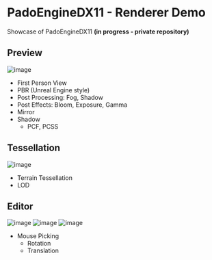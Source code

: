 # PadoEngineDX11 - Renderer Demo
Showcase of PadoEngineDX11 **(in progress - private repository)**

## Preview
![image](https://github.com/user-attachments/assets/3234fa80-2229-4d3b-932a-7a6a35791d56)

- First Person View
- PBR (Unreal Engine style)
- Post Processing: Fog, Shadow
- Post Effects: Bloom, Exposure, Gamma
- Mirror
- Shadow
  - PCF, PCSS

## Tessellation
![image](https://github.com/user-attachments/assets/a9a10c23-020c-4a9d-9586-a259597be64b)

- Terrain Tessellation
- LOD


## Editor
![image](https://github.com/user-attachments/assets/511a09af-d11c-490b-91ff-ef1b690220be)
![image](https://github.com/user-attachments/assets/454c117b-996c-4fb9-9d44-f5fdf9d769cf)
![image](https://github.com/user-attachments/assets/4837cfe3-53b6-49b5-b17d-47c361aeb7eb)


- Mouse Picking
  - Rotation
  - Translation

